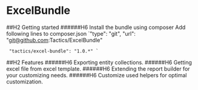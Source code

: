 ExcelBundle
===========
##H2 Getting started
######H6 Install the bundle using composer
Add following lines to composer.json 
    `"type": "git",
     "url": "git@github.com:Tactics/ExcelBundle"
     
     "tactics/excel-bundle": "1.0.*" `
    
##H2 Features
######H6 Exporting entity collections.
######H6 Getting excel file from excel template.
######H6 Extending the report builder for your customizing needs.
######H6 Customize used helpers for optimal customization.
